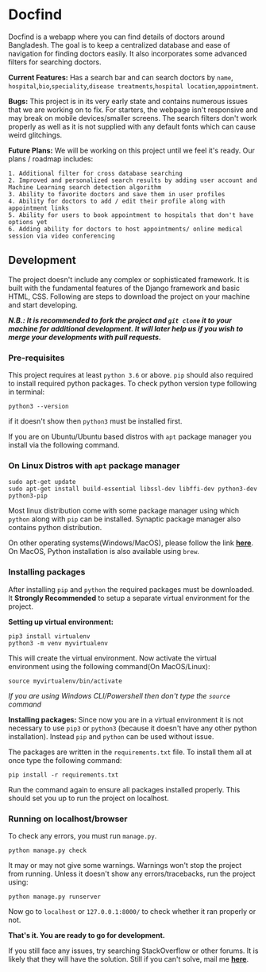 # Docfind
Docfind is a webapp where you can find details of doctors around Bangladesh. The goal is to keep a centralized database and ease of navigation for finding doctors easily. It also incorporates some advanced filters for searching doctors.

**Current Features:**
Has a search bar and can search doctors by `name`, `hospital`,`bio`,`speciality`,`disease treatments`,`hospital location`,`appointment`.

**Bugs:**
This project is in its very early state and contains numerous issues that we are working on to fix. For starters, the webpage isn't responsive and may break on mobile devices/smaller screens. The search filters don't work properly as well as it is not supplied with any default fonts which can cause weird glitchings.

**Future Plans:**
We will be working on this project until we feel it's ready. Our plans / roadmap includes:

```
1. Additional filter for cross database searching
2. Improved and personalized search results by adding user account and Machine Learning search detection algorithm
3. Ability to favorite doctors and save them in user profiles
4. Ability for doctors to add / edit their profile along with appointment links
5. Ability for users to book appointment to hospitals that don't have options yet
6. Adding ability for doctors to host appointments/ online medical session via video conferencing
```
## Development
The project doesn't include any complex or sophisticated framework. It is built with the fundamental features of the Django framework and basic HTML, CSS. Following are steps to download the project on your machine and start developing.

***N.B.: It is recommended to fork the project and `git clone` it to your machine for additional development. It will later help us if you wish to merge your developments with pull requests.***

### Pre-requisites

This project requires at least `python 3.6` or above. `pip` should also required to install required python packages. To check python version type following in terminal:
```
python3 --version
```
if it doesn't show then `python3` must be installed first.

If you are on Ubuntu/Ubuntu based distros with `apt` package manager you install via the following command.

### On Linux Distros with `apt` package manager
```
sudo apt-get update
sudo apt-get install build-essential libssl-dev libffi-dev python3-dev python3-pip
```

Most linux distribution come with some package manager using which `python` along with `pip` can be installed. Synaptic package manager also contains python distribution.

On other operating systems(Windows/MacOS), please follow the link [**here**](https://www.python.org/downloads/). On MacOS, Python installation is also available using `brew`.

### Installing packages

After installing `pip` and `python` the required packages must be downloaded. It **Strongly Recommended** to setup a separate virtual environment for the project.

**Setting up virtual environment:**
```
pip3 install virtualenv
python3 -m venv myvirtualenv
```
This will create the virtual environment. Now activate the virtual environment using the following command(On MacOS/Linux):
```
source myvirtualenv/bin/activate
```
*If you are using Windows CLI/Powershell then don't type the `source` command*

**Installing packages:**
Since now you are in a virtual environment it is not necessary to use `pip3` or `python3` (because it doesn't have any other python installation). Instead `pip` and `python` can be used without issue.

The packages are written in the `requirements.txt` file. To install them all at once type the following command:
```
pip install -r requirements.txt
```
Run the command again to ensure all packages installed properly. This should set you up to run the project on localhost.

### Running on localhost/browser
To check any errors, you must run `manage.py`.
```
python manage.py check
```
It may or may not give some warnings. Warnings won't stop the project from running. Unless it doesn't show any errors/tracebacks, run the project using:
```
python manage.py runserver
```
Now go to `localhost` or `127.0.0.1:8000/` to check whether it ran properly or not.

**That's it. You are ready to go for development.**

If you still face any issues, try searching StackOverflow or other forums. It is likely that they will have the solution. Still if you can't solve, mail me  [**here**](mailto:dr6j0wkjg@relay.firefox.com).
